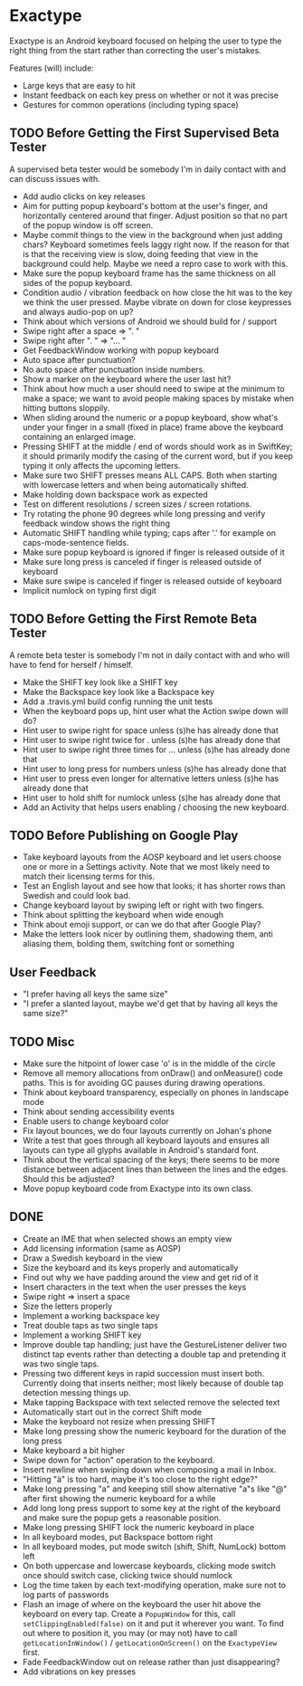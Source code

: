 # Exactype

Exactype is an Android keyboard focused on helping the user to type the right thing from the start
rather than correcting the user's mistakes.

Features (will) include:
* Large keys that are easy to hit
* Instant feedback on each key press on whether or not it was precise
* Gestures for common operations (including typing space)

## TODO Before Getting the First Supervised Beta Tester
A supervised beta tester would be somebody I'm in daily contact with and can discuss issues with.
* Add audio clicks on key releases
* Aim for putting popup keyboard's bottom at the user's finger, and horizontally centered around
that finger. Adjust position so that no part of the popup window is off screen.
* Maybe commit things to the view in the background when just adding chars? Keyboard sometimes feels
laggy right now. If the reason for that is that the receiving view is slow, doing feeding that view
in the background could help. Maybe we need a repro case to work with this.
* Make sure the popup keyboard frame has the same thickness on all sides of the popup keyboard.
* Condition audio / vibration feedback on how close the hit was to the key we think the user
pressed. Maybe vibrate on down for close keypresses and always audio-pop on up?
* Think about which versions of Android we should build for / support
* Swipe right after a space => ". "
* Swipe right after ". " => "... "
* Get FeedbackWindow working with popup keyboard
* Auto space after punctuation?
* No auto space after punctuation inside numbers.
* Show a marker on the keyboard where the user last hit?
* Think about how much a user should need to swipe at the minimum to make a space; we want to avoid
people making spaces by mistake when hitting buttons sloppily.
* When sliding around the numeric or a popup keyboard, show what's under your finger in a small
(fixed in place) frame above the keyboard containing an enlarged image.
* Pressing SHIFT at the middle / end of words should work as in SwiftKey; it should primarily
modify the casing of the current word, but if you keep typing it only affects the upcoming letters.
* Make sure two SHIFT presses means ALL CAPS. Both when starting with lowercase letters and when
being automatically shifted.
* Make holding down backspace work as expected
* Test on different resolutions / screen sizes / screen rotations.
* Try rotating the phone 90 degrees while long pressing and verify feedback window shows the right
thing
* Automatic SHIFT handling while typing; caps after '.' for example on caps-mode-sentence fields.
* Make sure popup keyboard is ignored if finger is released outside of it
* Make sure long press is canceled if finger is released outside of keyboard
* Make sure swipe is canceled if finger is released outside of keyboard
* Implicit numlock on typing first digit

## TODO Before Getting the First Remote Beta Tester
A remote beta tester is somebody I'm not in daily contact with and who will have to fend for herself
/ himself.
* Make the SHIFT key look like a SHIFT key
* Make the Backspace key look like a Backspace key
* Add a .travis.yml build config running the unit tests
* When the keyboard pops up, hint user what the Action swipe down will do?
* Hint user to swipe right for space unless (s)he has already done that
* Hint user to swipe right twice for . unless (s)he has already done that
* Hint user to swipe right three times for ... unless (s)he has already done that
* Hint user to long press for numbers unless (s)he has already done that
* Hint user to press even longer for alternative letters unless (s)he has already done that
* Hint user to hold shift for numlock unless (s)he has already done that
* Add an Activity that helps users enabling / choosing the new keyboard.

## TODO Before Publishing on Google Play
* Take keyboard layouts from the AOSP keyboard and let users choose one or more in a Settings
activity. Note that we most likely need to match their licensing terms for this.
* Test an English layout and see how that looks; it has shorter rows than Swedish and could look
bad.
* Change keyboard layout by swiping left or right with two fingers.
* Think about splitting the keyboard when wide enough
* Think about emoji support, or can we do that after Google Play?
* Make the letters look nicer by outlining them, shadowing them, anti aliasing them, bolding them,
switching font or something

## User Feedback
* "I prefer having all keys the same size"
* "I prefer a slanted layout, maybe we'd get that by having all keys the same size?"

## TODO Misc
* Make sure the hitpoint of lower case 'o' is in the middle of the circle
* Remove all memory allocations from onDraw() and onMeasure() code paths. This is for avoiding GC
pauses during drawing operations.
* Think about keyboard transparency, especially on phones in landscape mode
* Think about sending accessibility events
* Enable users to change keyboard color
* Fix layout bounces, we do four layouts currently on Johan's phone
* Write a test that goes through all keyboard layouts and ensures all layouts can type all glyphs
available in Android's standard font.
* Think about the vertical spacing of the keys; there seems to be more distance between adjacent
lines than between the lines and the edges. Should this be adjusted?
* Move popup keyboard code from Exactype into its own class.

## DONE
* Create an IME that when selected shows an empty view
* Add licensing information (same as AOSP)
* Draw a Swedish keyboard in the view
* Size the keyboard and its keys properly and automatically
* Find out why we have padding around the view and get rid of it
* Insert characters in the text when the user presses the keys
* Swipe right => insert a space
* Size the letters properly
* Implement a working backspace key
* Treat double taps as two single taps
* Implement a working SHIFT key
* Improve double tap handling; just have the GestureListener deliver two distinct tap events rather
than detecting a double tap and pretending it was two single taps.
* Pressing two different keys in rapid succession must insert both. Currently doing that inserts
neither; most likely because of double tap detection messing things up.
* Make tapping Backspace with text selected remove the selected text
* Automatically start out in the correct Shift mode
* Make the keyboard not resize when pressing SHIFT
* Make long pressing show the numeric keyboard for the duration of the long press
* Make keyboard a bit higher
* Swipe down for "action" operation to the keyboard.
* Insert newline when swiping down when composing a mail in Inbox.
* "Hitting "ä" is too hard, maybe it's too close to the right edge?"
* Make long pressing "a" and keeping still show alternative "a"s like "@" after first showing the
numeric keyboard for a while
* Add long long press support to some key at the right of the keyboard and make sure the popup gets
a reasonable position.
* Make long pressing SHIFT lock the numeric keyboard in place
* In all keyboard modes, put Backspace bottom right
* In all keyboard modes, put mode switch (shift, Shift, NumLock) bottom left
* On both uppercase and lowercase keyboards, clicking mode switch once should switch case, clicking
twice should numlock
* Log the time taken by each text-modifying operation, make sure not to log parts of passwords
* Flash an image of where on the keyboard the user hit above the keyboard on every tap. Create a
`PopupWindow` for this, call `setClippingEnabled(false)` on it and put it wherever you want. To
find out where to position it, you may (or may not) have to call `getLocationInWindow()` /
`getLocationOnScreen()` on the `ExactypeView` first.
* Fade FeedbackWindow out on release rather than just disappearing?
* Add vibrations on key presses
